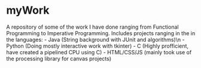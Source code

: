 # myWork
A repository of some of the work I have done ranging from Functional Programming to Imperative Programming.
Includes projects ranging in the in the languages:
        - Java        (String background with JUnit and algorithms)\n
        - Python      (Doing mostly interactive work with tkinter)
        - C           (Highly profficient, have created a pipelined CPU using C) 
        - HTML/CSS/JS (mainly took use of the processing library for canvas projects)
        
